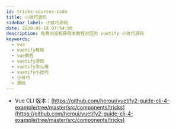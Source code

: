 ```yaml
---
id: tricks-sources-code
title: 小技巧源码
sidebar_label: 小技巧源码
date: 2020-05-18 07:54:00
description: 免费浏览和获取本教程对应的 vuetify 小技巧源码
keywords:
  - vue
  - vuetify教程
  - vue教程
  - vuetify源码 
  - vuetify怎么用
  - vuetify小技巧
  - 小技巧
  - 源码
---
```


- Vue CLI 版本：[https://github.com/heroui/vuetify2-guide-cli-4-example/tree/master/src/components/tricks](https://github.com/heroui/vuetify2-guide-cli-4-example/tree/master/src/components/tricks)
